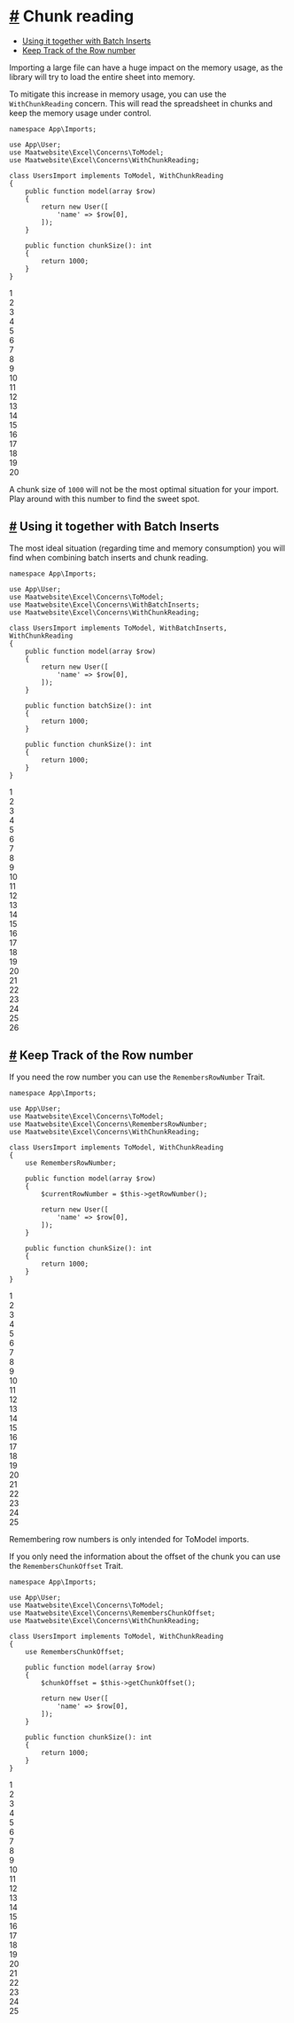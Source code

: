 [#](#chunk-reading) Chunk reading
=================================

*   [Using it together with Batch Inserts](#using-it-together-with-batch-inserts)
*   [Keep Track of the Row number](#keep-track-of-the-row-number)

Importing a large file can have a huge impact on the memory usage, as the library will try to load the entire sheet into memory.

To mitigate this increase in memory usage, you can use the `WithChunkReading` concern. This will read the spreadsheet in chunks and keep the memory usage under control.

    namespace App\Imports;
    
    use App\User;
    use Maatwebsite\Excel\Concerns\ToModel;
    use Maatwebsite\Excel\Concerns\WithChunkReading;
    
    class UsersImport implements ToModel, WithChunkReading
    {
        public function model(array $row)
        {
            return new User([
                'name' => $row[0],
            ]);
        }
        
        public function chunkSize(): int
        {
            return 1000;
        }
    }
    

1  
2  
3  
4  
5  
6  
7  
8  
9  
10  
11  
12  
13  
14  
15  
16  
17  
18  
19  
20  

A chunk size of `1000` will not be the most optimal situation for your import. Play around with this number to find the sweet spot.

[#](#using-it-together-with-batch-inserts) Using it together with Batch Inserts
-------------------------------------------------------------------------------

The most ideal situation (regarding time and memory consumption) you will find when combining batch inserts and chunk reading.

    namespace App\Imports;
    
    use App\User;
    use Maatwebsite\Excel\Concerns\ToModel;
    use Maatwebsite\Excel\Concerns\WithBatchInserts;
    use Maatwebsite\Excel\Concerns\WithChunkReading;
    
    class UsersImport implements ToModel, WithBatchInserts, WithChunkReading
    {
        public function model(array $row)
        {
            return new User([
                'name' => $row[0],
            ]);
        }
        
        public function batchSize(): int
        {
            return 1000;
        }
        
        public function chunkSize(): int
        {
            return 1000;
        }
    }
    

1  
2  
3  
4  
5  
6  
7  
8  
9  
10  
11  
12  
13  
14  
15  
16  
17  
18  
19  
20  
21  
22  
23  
24  
25  
26  

[#](#keep-track-of-the-row-number) Keep Track of the Row number
---------------------------------------------------------------

If you need the row number you can use the `RemembersRowNumber` Trait.

    namespace App\Imports;
    
    use App\User;
    use Maatwebsite\Excel\Concerns\ToModel;
    use Maatwebsite\Excel\Concerns\RemembersRowNumber;
    use Maatwebsite\Excel\Concerns\WithChunkReading;
    
    class UsersImport implements ToModel, WithChunkReading
    {
        use RemembersRowNumber;
    
        public function model(array $row)
        {
            $currentRowNumber = $this->getRowNumber();
    
            return new User([
                'name' => $row[0],
            ]);
        }
        
        public function chunkSize(): int
        {
            return 1000;
        }
    }
    

1  
2  
3  
4  
5  
6  
7  
8  
9  
10  
11  
12  
13  
14  
15  
16  
17  
18  
19  
20  
21  
22  
23  
24  
25  

Remembering row numbers is only intended for ToModel imports.

If you only need the information about the offset of the chunk you can use the `RemembersChunkOffset` Trait.

    namespace App\Imports;
    
    use App\User;
    use Maatwebsite\Excel\Concerns\ToModel;
    use Maatwebsite\Excel\Concerns\RemembersChunkOffset;
    use Maatwebsite\Excel\Concerns\WithChunkReading;
    
    class UsersImport implements ToModel, WithChunkReading
    {
        use RemembersChunkOffset;
    
        public function model(array $row)
        {
            $chunkOffset = $this->getChunkOffset();
    
            return new User([
                'name' => $row[0],
            ]);
        }
        
        public function chunkSize(): int
        {
            return 1000;
        }
    }
    

1  
2  
3  
4  
5  
6  
7  
8  
9  
10  
11  
12  
13  
14  
15  
16  
17  
18  
19  
20  
21  
22  
23  
24  
25